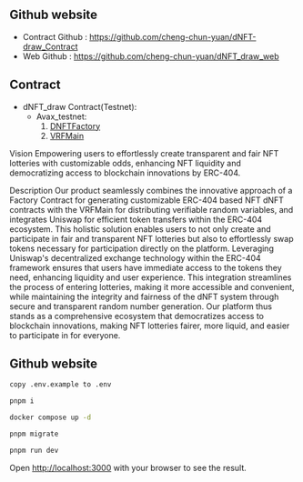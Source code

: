 ## Github website

- Contract Github : https://github.com/cheng-chun-yuan/dNFT-draw_Contract
- Web Github : https://github.com/cheng-chun-yuan/dNFT_draw_web

## Contract

- dNFT_draw Contract(Testnet):
  - Avax_testnet:
    1. [DNFTFactory](https://testnet.snowtrace.io/address/0x0cba6a073f8d2cf62d2fd47e219cc33b85559d3b)
    2. [VRFMain](https://testnet.snowtrace.io/address/0x2665769F6247877032455E334fFf0844c86ec89e)

Vision
Empowering users to effortlessly create transparent and fair NFT lotteries with customizable odds, enhancing NFT liquidity and democratizing access to blockchain innovations by ERC-404.

Description
Our product seamlessly combines the innovative approach of a Factory Contract for generating customizable ERC-404 based NFT dNFT contracts with the VRFMain for distributing verifiable random variables, and integrates Uniswap for efficient token transfers within the ERC-404 ecosystem. This holistic solution enables users to not only create and participate in fair and transparent NFT lotteries but also to effortlessly swap tokens necessary for participation directly on the platform. Leveraging Uniswap's decentralized exchange technology within the ERC-404 framework ensures that users have immediate access to the tokens they need, enhancing liquidity and user experience. This integration streamlines the process of entering lotteries, making it more accessible and convenient, while maintaining the integrity and fairness of the dNFT system through secure and transparent random number generation. Our platform thus stands as a comprehensive ecosystem that democratizes access to blockchain innovations, making NFT lotteries fairer, more liquid, and easier to participate in for everyone.

## Github website

```bash
copy .env.example to .env

pnpm i

docker compose up -d

pnpm migrate

pnpm run dev
```

Open [http://localhost:3000](http://localhost:3000) with your browser to see the result.
